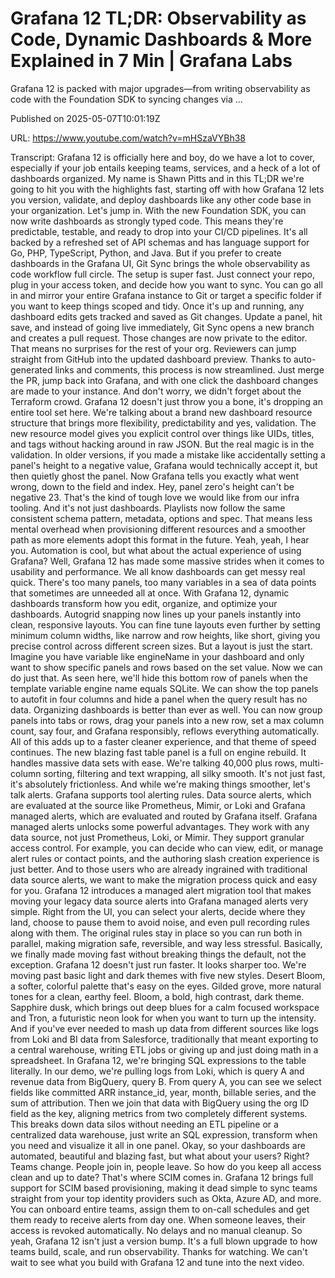 # Grafana 12 TL;DR: Observability as Code, Dynamic Dashboards &amp; More Explained in 7 Min | Grafana Labs

Grafana 12 is packed with major upgrades—from writing observability as code with the Foundation SDK to syncing changes via ...

Published on 2025-05-07T10:01:19Z

URL: https://www.youtube.com/watch?v=mHSzaVYBh38

Transcript: Grafana 12 is officially here and
boy, do we have a lot to cover, especially if your job entails
keeping teams, services, and a heck of a lot of
dashboards organized. My name is Shawn Pitts and in this
TL;DR we're going to hit you with the highlights fast, starting off with how
Grafana 12 lets you version, validate, and deploy dashboards like any other
code base in your organization. Let's jump in.
With the new Foundation SDK, you can now write dashboards
as strongly typed code. This means they're predictable, testable, and ready to drop into
your CI/CD pipelines. It's all backed by a refreshed set of
API schemas and has language support for Go, PHP, TypeScript, Python, and Java. But if you prefer to create
dashboards in the Grafana UI, Git Sync brings the whole observability
as code workflow full circle. The setup is super fast. Just connect
your repo, plug in your access token, and decide how you want to sync.
You can go all in and mirror your entire Grafana instance to Git or target a
specific folder if you want to keep things scoped and tidy. Once it's up and running, any dashboard edits gets tracked and
saved as Git changes. Update a panel, hit save, and instead of
going live immediately, Git Sync opens a new branch
and creates a pull request. Those changes are now
private to the editor. That means no surprises
for the rest of your org. Reviewers can jump straight from GitHub
into the updated dashboard preview. Thanks to auto-generated links and
comments, this process is now streamlined. Just merge the PR, jump back into Grafana, and with one click the dashboard changes
are made to your instance. And don't worry, we didn't forget
about the Terraform crowd. Grafana 12 doesn't just throw you a bone,
it's dropping an entire tool set here. We're talking about a brand new dashboard
resource structure that brings more flexibility, predictability and yes, validation. The new resource model gives
you explicit control over things like UIDs, titles, and tags without
hacking around in raw JSON. But the real magic is in the
validation. In older versions, if you made a mistake like accidentally
setting a panel's height to a negative value, Grafana would technically accept
it, but then quietly ghost the panel. Now Grafana tells you
exactly what went wrong, down to the field and index. Hey, panel zero's height can't be negative 23. That's the kind of tough love we
would like from our infra tooling. And it's not just dashboards. Playlists now follow the same
consistent schema pattern, metadata, options and spec. That means less mental overhead when
provisioning different resources and a smoother path as more elements adopt
this format in the future. Yeah, yeah, I hear you. Automation is cool, but what about the actual
experience of using Grafana? Well, Grafana 12 has made some massive
strides when it comes to usability and performance. We all know dashboards
can get messy real quick. There's too many panels, too many variables in a sea of data
points that sometimes are unneeded all at once. With Grafana 12, dynamic dashboards
transform how you edit, organize, and optimize your dashboards. Autogrid snapping now lines up
your panels instantly into clean, responsive layouts. You can fine tune layouts even further
by setting minimum column widths, like narrow and row heights, like short, giving you precise control
across different screen sizes. But a layout is just the start. Imagine you have variable like engineName
in your dashboard and only want to show specific panels and
rows based on the set value. Now we can do just that. As seen here, we'll hide this bottom row of panels
when the template variable engine name equals SQLite. We can show the top panels to autofit in
four columns and hide a panel when the query result has no data. Organizing
dashboards is better than ever as well. You can now group panels into tabs or
rows, drag your panels into a new row, set a max column count, say
four, and Grafana responsibly, reflows everything automatically. All of this adds up to a
faster cleaner experience, and that theme of speed continues. The
new blazing fast table panel is a full on engine rebuild. It handles
massive data sets with ease. We're talking 40,000 plus
rows, multi-column sorting, filtering and text wrapping, all
silky smooth. It's not just fast, it's absolutely frictionless.
And while we're making things smoother, let's talk alerts. Grafana supports
tool alerting rules. Data source alerts, which are evaluated at the
source like Prometheus, Mimir, or Loki and Grafana managed alerts, which are evaluated and
routed by Grafana itself. Grafana managed alerts unlocks
some powerful advantages. They work with any data source,
not just Prometheus, Loki, or Mimir. They support granular
access control. For example, you can decide who can view, edit, or
manage alert rules or contact points, and the authoring slash creation
experience is just better. And to those users who are already
ingrained with traditional data source alerts, we want to make the migration
process quick and easy for you. Grafana 12 introduces a managed alert migration
tool that makes moving your legacy data source alerts into Grafana managed
alerts very simple. Right from the UI, you can select your alerts,
decide where they land, choose to pause them to avoid noise, and even pull recording
rules along with them. The original rules stay in place
so you can run both in parallel, making migration safe, reversible,
and way less stressful. Basically, we finally made moving fast without
breaking things the default, not the exception. Grafana
12 doesn't just run faster. It looks sharper too. We're moving past
basic light and dark themes with five new styles. Desert Bloom, a softer,
colorful palette that's easy on the eyes. Gilded grove, more natural tones for
a clean, earthy feel. Bloom, a bold, high contrast, dark theme. Sapphire dusk, which brings out deep blues for a
calm focused workspace and Tron, a futuristic neon look for when
you want to turn up the intensity. And if you've ever needed to mash up data
from different sources like logs from Loki and BI data from Salesforce, traditionally that meant
exporting to a central warehouse, writing ETL jobs or giving up and
just doing math in a spreadsheet. In Grafana 12, we're bringing SQL
expressions to the table literally. In our demo, we're pulling logs from Loki, which is query A and revenue
data from BigQuery, query B. From query A, you can see we select
fields like committed ARR instance_id, year, month, billable series, and the sum of attribution. Then we join
that data with BigQuery using the org ID field as the key, aligning metrics
from two completely different systems. This breaks down data silos without
needing an ETL pipeline or a centralized data warehouse, just
write an SQL expression, transform when you need and
visualize it all in one panel. Okay, so your dashboards are automated,
beautiful and blazing fast, but what about your users? Right? Teams
change. People join in, people leave. So how do you keep all access clean and
up to date? That's where SCIM comes in. Grafana 12 brings full support
for SCIM based provisioning, making it dead simple to sync teams
straight from your top identity providers such as Okta, Azure AD, and more.
You can onboard entire teams, assign them to on-call schedules and get
them ready to receive alerts from day one. When someone leaves, their
access is revoked automatically. No delays and no manual cleanup. So yeah, Grafana 12 isn't just a version bump. It's a full blown upgrade to how teams
build, scale, and run observability. Thanks for watching. We can't wait to see what you build
with Grafana 12 and tune into the next video.

